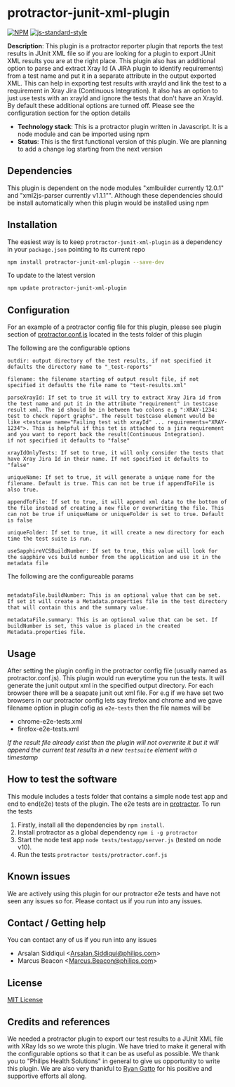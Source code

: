 # protractor-junit-xml-plugin
[![NPM](https://img.shields.io/npm/v/protractor-junit-xml-plugin.svg)](https://www.npmjs.com/package/protractor-junit-xml-plugin)
[![js-standard-style](https://img.shields.io/badge/code%20style-standard-brightgreen.svg?style=flat-square)](https://scm.sapphirepri.com/arsalan.siddiqui/protractor-junit-xml-plugin.git)
 
**Description**: This plugin is a protractor reporter plugin that reports the test results in JUnit XML file so if you are looking for a plugin to export JUnit XML results you are at the right place. 
This plugin also has an additional option to parse and extract Xray Id (A JIRA plugin to identify requirements) from a test name and put it in a separate attribute in the output exported XML. This can help in exporting test results with xrayId and link the test to a requirement in Xray Jira (Continuous Integration). It also has an option to just use tests with an xrayId and ignore the tests that don't have an XrayId. By default these additional options are turned off. Please see the configuration section for the option details

- **Technology stack**: This is a protractor plugin written in Javascript. It is a node module and can be imported using npm  
- **Status**:  This is the first functional version of this plugin. We are planning to add a change log starting from the next version  

## Dependencies
This plugin is dependent on the node modules "xmlbuilder currently 12.0.1" and "xml2js-parser currently v1.1.1"". Although these dependencies should be install automatically when this plugin would be installed using npm

## Installation

The easiest way is to keep `protractor-junit-xml-plugin` as a dependency in your `package.json` pointing to its current repo 

```bash
npm install protractor-junit-xml-plugin --save-dev
```

To update to the latest version
```bash
npm update protractor-junit-xml-plugin
```

## Configuration

For an example of a protractor config file for this plugin, please see plugin section of [protractor.conf.js](tests/protractor.conf.js) located in the tests folder of this plugin

The following are the configurable options
```   
outdir: output directory of the test results, if not specified it defaults the directory name to "_test-reports"

filename: the filename starting of output result file, if not specified it defaults the file name to "test-results.xml" 

parseXrayId: If set to true it will try to extract Xray Jira id from the test name and put it in the attribute "requirement" in testcase result xml. The id should be in between two colons e.g ":XRAY-1234: test to check report graphs". The result testcase element would be like <testcase name="Failing test with xrayId" ... requirements="XRAY-1234">. This is helpful if this tet is attached to a jira requirement and you want to report back the result(Continuous Integration). 
if not specified it defaults to "false"

xrayIdOnlyTests: If set to true, it will only consider the tests that have Xray Jira Id in their name. If not specified it defaults to "false"

uniqueName: If set to true, it will generate a unique name for the filename. Default is true. This can not be true if appendToFile is also true.

appendToFile: If set to true, it will append xml data to the bottom of the file instead of creating a new file or overwriting the file. This can not be true if uniqueName or uniqueFolder is set to true. Default is false

uniqueFolder: If set to true, it will create a new directory for each time the test suite is run. 

useSapphireVCSBuildNumber: If set to true, this value will look for the sapphire vcs build number from the application and use it in the metadata file

```

The following are the configureable params
```

metadataFile.buildNumber: This is an optional value that can be set. If set it will create a Metadata.properties file in the test directory that will contain this and the summary value.

metadataFile.summary: This is an optional value that can be set. If buildNumber is set, this value is placed in the created Metadata.properties file.

```

## Usage

After setting the plugin config in the protractor config file (usually named as protractor.conf.js). This plugin would run everytime you run the tests. It will generate the junit output xml in the specified output directory. For each browser there will be a seapate junit out xml file. For e.g if we have set two browsers in our protractor config lets say firefox and chrome and we gave filename option in plugin cofig as `e2e-tests` then the file names will be
- chrome-e2e-tests.xml
- firefox-e2e-tests.xml

*If the result file already exist then the plugin will not overwrite it but it will append the current test results in a new `testsuite` element with a timestamp*

## How to test the software

This module includes a tests folder that contains a simple node test app and end to end(e2e) tests of the plugin. The e2e tests are in [protractor](https://www.protractortest.org/#/). To run the tests 
1. Firstly, install all the dependencies by `npm install`.
2. Install protractor as a global dependency `npm i -g protractor`
3. Start the node test app `node tests/testapp/server.js` (tested on node v10).
4. Run the tests `protractor tests/protractor.conf.js`

## Known issues

We are actively using this plugin for our protractor e2e tests and have not seen any issues so for. Please contact us if you run into any issues.

## Contact / Getting help

You can contact any of us if you run into any issues 
- Arsalan Siddiqui <<Arsalan.Siddiqui@philips.com>>
- Marcus Beacon <<Marcus.Beacon@philips.com>>

## License

[MIT License](LICENSE.md) 

## Credits and references

We needed a protractor plugin to export our test results to a JUnit XML file with XRay Ids so we wrote this plugin. We have tried to make it general with the configurable options so that it can be as useful as possible. 
We thank you to "Philips Health Solutions" in general to give us opportunity to write this plugin. We are also very thankful to [Ryan Gatto](mailto:Ryan.Gatto@philips.com) for his positive and supportive efforts all along.
